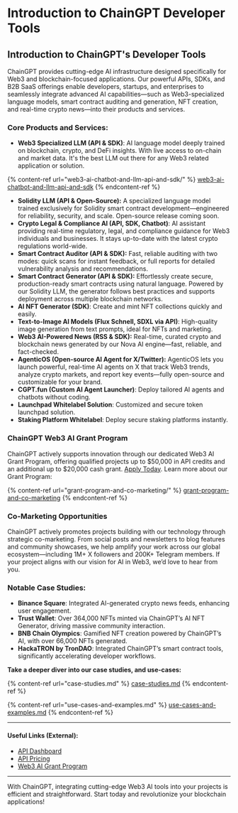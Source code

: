 # Introduction to ChainGPT Developer Tools

## Introduction to ChainGPT's Developer Tools

ChainGPT provides cutting-edge AI infrastructure designed specifically for Web3 and blockchain-focused applications. Our powerful APIs, SDKs, and B2B SaaS offerings enable developers, startups, and enterprises to seamlessly integrate advanced AI capabilities—such as Web3-specialized language models, smart contract auditing and generation, NFT creation, and real-time crypto news—into their products and services.

### Core Products and Services:

* **Web3 Specialized LLM (API & SDK)**: AI language model deeply trained on blockchain, crypto, and DeFi insights. With live access to on-chain and market data. It's the best LLM out there for any Web3 related application or solution.

{% content-ref url="web3-ai-chatbot-and-llm-api-and-sdk/" %}
[web3-ai-chatbot-and-llm-api-and-sdk](web3-ai-chatbot-and-llm-api-and-sdk/)
{% endcontent-ref %}

* **Solidity LLM (API & Open-Source):** A specialized language model trained exclusively for Solidity smart contract development—engineered for reliability, security, and scale. Open-source release coming soon.
* **Crypto Legal & Compliance AI (API, SDK, Chatbot)**: AI assistant providing real-time regulatory, legal, and compliance guidance for Web3 individuals and businesses. It stays up-to-date with the latest crypto regulations world-wide.
* **Smart Contract Auditor (API & SDK):** Fast, reliable auditing with two modes: quick scans for instant feedback, or full reports for detailed vulnerability analysis and recommendations.
* **Smart Contract Generator (API & SDK):** Effortlessly create secure, production-ready smart contracts using natural language. Powered by our Solidity LLM, the generator follows best practices and supports deployment across multiple blockchain networks.
* **AI NFT Generator (SDK)**: Create and mint NFT collections quickly and easily.
* **Text-to-Image AI Models (Flux Schnell, SDXL via API)**: High-quality image generation from text prompts, ideal for NFTs and marketing.
* **Web3 AI-Powered News (RSS & SDK):** Real-time, curated crypto and blockchain news generated by our Nova AI engine—fast, reliable, and fact-checked.
* **AgenticOS (Open-source AI Agent for X/Twitter):** AgenticOS lets you launch powerful, real-time AI agents on X that track Web3 trends, analyze crypto markets, and report key events—fully open-source and customizable for your brand.
* **CGPT.fun (Custom AI Agent Launcher)**: Deploy tailored AI agents and chatbots without coding.
* **Launchpad Whitelabel Solution**: Customized and secure token launchpad solution.
* **Staking Platform Whitelabel**: Deploy secure staking platforms instantly.

### ChainGPT Web3 AI Grant Program

ChainGPT actively supports innovation through our dedicated Web3 AI Grant Program, offering qualified projects up to $50,000 in API credits and an additional up to $20,000 cash grant. [Apply Today](https://www.chaingpt.org/web3-ai-grant). Learn more about our Grant Program:

{% content-ref url="grant-program-and-co-marketing/" %}
[grant-program-and-co-marketing](grant-program-and-co-marketing/)
{% endcontent-ref %}

### Co-Marketing Opportunities

ChainGPT actively promotes projects building with our technology through strategic co-marketing. From social posts and newsletters to blog features and community showcases, we help amplify your work across our global ecosystem—including 1M+ X followers and 200K+ Telegram members. If your project aligns with our vision for AI in Web3, we’d love to hear from you.

### Notable Case Studies:

* **Binance Square**: Integrated AI-generated crypto news feeds, enhancing user engagement.
* **Trust Wallet**: Over 364,000 NFTs minted via ChainGPT’s AI NFT Generator, driving massive community interaction.
* **BNB Chain Olympics**: Gamified NFT creation powered by ChainGPT’s AI, with over 66,000 NFTs generated.
* **HackaTRON by TronDAO**: Integrated ChainGPT’s smart contract tools, significantly accelerating developer workflows.

**Take a deeper diver into our case studies, and use-cases:**

{% content-ref url="case-studies.md" %}
[case-studies.md](case-studies.md)
{% endcontent-ref %}

{% content-ref url="use-cases-and-examples.md" %}
[use-cases-and-examples.md](use-cases-and-examples.md)
{% endcontent-ref %}

***

#### **Useful Links (External):**

* [API Dashboard](https://app.chaingpt.org/apidashboard)
* [API Pricing](https://app.chaingpt.org/pricing)
* [Web3 AI Grant Program](https://www.chaingpt.org/web3-ai-grant)

***

With ChainGPT, integrating cutting-edge Web3 AI tools into your projects is efficient and straightforward. Start today and revolutionize your blockchain applications!
